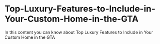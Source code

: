 # Top-Luxury-Features-to-Include-in-Your-Custom-Home-in-the-GTA
In this content you can know about Top Luxury Features to Include in Your Custom Home in the GTA
